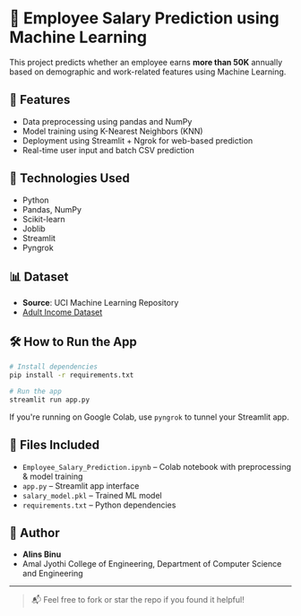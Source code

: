 # 💼 Employee Salary Prediction using Machine Learning

This project predicts whether an employee earns **more than 50K** annually based on demographic and work-related features using Machine Learning.

## 📌 Features
- Data preprocessing using pandas and NumPy
- Model training using K-Nearest Neighbors (KNN)
- Deployment using Streamlit + Ngrok for web-based prediction
- Real-time user input and batch CSV prediction

## 🚀 Technologies Used
- Python
- Pandas, NumPy
- Scikit-learn
- Joblib
- Streamlit
- Pyngrok

## 📊 Dataset
- **Source**: UCI Machine Learning Repository  
- [Adult Income Dataset](https://archive.ics.uci.edu/ml/datasets/adult)

## 🛠 How to Run the App

```bash
# Install dependencies
pip install -r requirements.txt

# Run the app
streamlit run app.py
```

If you're running on Google Colab, use `pyngrok` to tunnel your Streamlit app.

## 📎 Files Included
- `Employee_Salary_Prediction.ipynb` – Colab notebook with preprocessing & model training
- `app.py` – Streamlit app interface
- `salary_model.pkl` – Trained ML model
- `requirements.txt` – Python dependencies

## 👤 Author
- **Alins Binu**  
- Amal Jyothi College of Engineering, Department of Computer Science and Engineering

---

> 📬 Feel free to fork or star the repo if you found it helpful!
